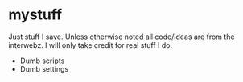 # mystuff

Just stuff I save. Unless otherwise noted all code/ideas are from the interwebz. I will only take credit for real stuff I do. 
- Dumb scripts
- Dumb settings
